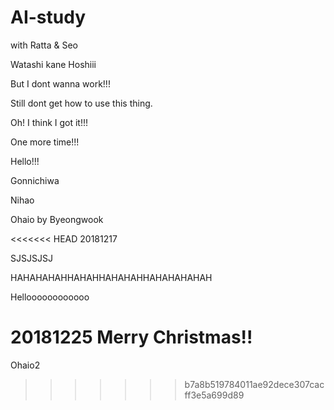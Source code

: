 # AI-study
with Ratta &amp; Seo

Watashi kane Hoshiii

But I dont wanna work!!!

Still dont get how to use this thing.

Oh! I think I got it!!!

One more time!!!

Hello!!!

Gonnichiwa

Nihao

Ohaio by Byeongwook

<<<<<<< HEAD
20181217

SJSJSJSJ

HAHAHAHAHHAHAHHAHAHAHHAHAHAHAHAH

Helloooooooooooo

20181225 Merry Christmas!!
=======
Ohaio2
>>>>>>> b7a8b519784011ae92dece307cacff3e5a699d89
